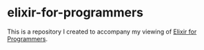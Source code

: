 # elixir-for-programmers
This is a repository I created to accompany my viewing of [Elixir for Programmers](https://codestool.coding-gnome.com/courses/elixir-for-programmers).

